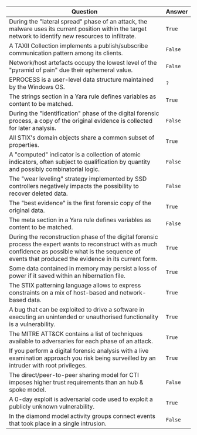 | Question | Answer | 
| --------- | ------- |
| During the "lateral spread" phase of an attack, the malware uses its current position within the target network to identify new resources to infiltrate.  | `True` |
| A TAXII Collection implements a publish/subscribe communication pattern among its clients. | `False` |
| Network/host artefacts occupy the lowest level of the "pyramid of pain" due their ephemeral value. | `False` |
| EPROCESS is a user-level data structure maintained by the Windows OS. | `?` |
| The strings section in a Yara rule defines variables as content to be matched. | `True` |
| During the "identification" phase of the digital forensic process, a copy of the original evidence is collected for later analysis. | `False` |
| All STIX's domain objects share a common subset of properties. | `True` |
| A "computed" indicator is a collection of atomic indicators, often subject to qualification by quantity and possibly combinatorial logic. | `False` |
| The "wear leveling" strategy implemented by SSD controllers negatively impacts the possibility to recover deleted data. | `False` |
| The "best evidence" is the first forensic copy of the original data. | `True` |
| The meta section in a Yara rule defines variables as content to be matched. | `False` |
| During the reconstruction phase of the digital forensic process the expert wants to reconstruct with as much confidence as possible what is the sequence of events that produced the evidence in its current form. | `True` |
| Some data contained in memory may persist a loss of power if it saved within an hibernation file. | `True` |
| The STIX patterning language allows to express constraints on a mix of host-based and network-based data. | `True` |
| A bug that can be exploited to drive a software in executing an unintended or unauthorised functionality is a vulnerability. | `True` |
| The MITRE ATT&CK contains a list of techniques available to adversaries for each phase of an attack. | `True` |
| If you perform a digital forensic analysis with a live examination approach you risk being surveilled by an intruder with root privileges. | `True` |
| The direct/peer-to-peer sharing model for CTI imposes higher trust requirements than an hub & spoke model. | `False` |
| A 0-day exploit is adversarial code used to exploit a publicly unknown vulnerability. | `True` |
| In the diamond model activity groups connect events that took place in a single intrusion. | `False` |
